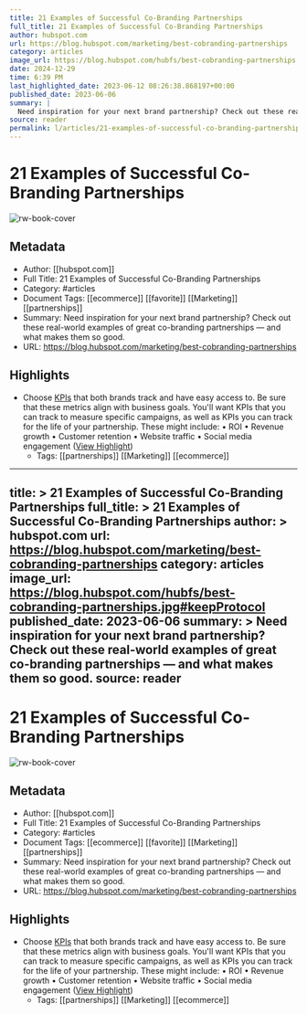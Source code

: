 ```yaml
---
title: 21 Examples of Successful Co-Branding Partnerships
full_title: 21 Examples of Successful Co-Branding Partnerships
author: hubspot.com
url: https://blog.hubspot.com/marketing/best-cobranding-partnerships
category: articles
image_url: https://blog.hubspot.com/hubfs/best-cobranding-partnerships.jpg#keepProtocol
date: 2024-12-29
time: 6:39 PM
last_highlighted_date: 2023-06-12 08:26:38.868197+00:00
published_date: 2023-06-06
summary: |
  Need inspiration for your next brand partnership? Check out these real-world examples of great co-branding partnerships — and what makes them so good.
source: reader
permalink: l/articles/21-examples-of-successful-co-branding-partnerships
---
```

# 21 Examples of Successful Co-Branding Partnerships

![rw-book-cover](https://blog.hubspot.com/hubfs/best-cobranding-partnerships.jpg#keepProtocol)

## Metadata
- Author: [[hubspot.com]]
- Full Title: 21 Examples of Successful Co-Branding Partnerships
- Category: #articles
- Document Tags: [[ecommerce]] [[favorite]] [[Marketing]] [[partnerships]] 
- Summary: Need inspiration for your next brand partnership? Check out these real-world examples of great co-branding partnerships — and what makes them so good.
- URL: https://blog.hubspot.com/marketing/best-cobranding-partnerships

## Highlights
- Choose [KPIs](https://blog.hubspot.com/marketing/choosing-kpis?hubs_content=blog.hubspot.com/marketing/best-cobranding-partnerships&hubs_content-cta=KPIs) that both brands track and have easy access to. Be sure that these metrics align with business goals. You'll want KPIs that you can track to measure specific campaigns, as well as KPIs you can track for the life of your partnership. These might include:
  • ROI
  • Revenue growth
  • Customer retention
  • Website traffic
  • Social media engagement ([View Highlight](https://read.readwise.io/read/01h2qbd00qh6een2htbmvtqxem))
    - Tags: [[partnerships]] [[Marketing]] [[ecommerce]] 


---
title: >
  21 Examples of Successful Co-Branding Partnerships
full_title: >
  21 Examples of Successful Co-Branding Partnerships
author: >
  hubspot.com
url: https://blog.hubspot.com/marketing/best-cobranding-partnerships
category: articles
image_url: https://blog.hubspot.com/hubfs/best-cobranding-partnerships.jpg#keepProtocol
published_date: 2023-06-06
summary: >
  Need inspiration for your next brand partnership? Check out these real-world examples of great co-branding partnerships — and what makes them so good.
source: reader
---
# 21 Examples of Successful Co-Branding Partnerships

![rw-book-cover](https://blog.hubspot.com/hubfs/best-cobranding-partnerships.jpg#keepProtocol)

## Metadata
- Author: [[hubspot.com]]
- Full Title: 21 Examples of Successful Co-Branding Partnerships
- Category: #articles
- Document Tags: [[ecommerce]] [[favorite]] [[Marketing]] [[partnerships]] 
- Summary: Need inspiration for your next brand partnership? Check out these real-world examples of great co-branding partnerships — and what makes them so good.
- URL: https://blog.hubspot.com/marketing/best-cobranding-partnerships

## Highlights
- Choose [KPIs](https://blog.hubspot.com/marketing/choosing-kpis?hubs_content=blog.hubspot.com/marketing/best-cobranding-partnerships&hubs_content-cta=KPIs) that both brands track and have easy access to. Be sure that these metrics align with business goals. You'll want KPIs that you can track to measure specific campaigns, as well as KPIs you can track for the life of your partnership. These might include:
  • ROI
  • Revenue growth
  • Customer retention
  • Website traffic
  • Social media engagement ([View Highlight](https://read.readwise.io/read/01h2qbd00qh6een2htbmvtqxem))
    - Tags: [[partnerships]] [[Marketing]] [[ecommerce]] 


